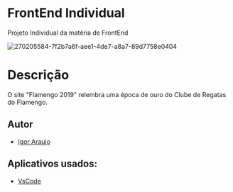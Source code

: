 # FrontEnd Individual

Projeto Individual da matéria de FrontEnd


![270205584-7f2b7a6f-aee1-4de7-a8a7-89d7758e0404](https://github.com/Igor-Arauj0/FrontEnd/assets/141196147/ad96e2e4-efc9-493d-9614-188c0c6c14e9)





# Descrição
O site "Flamengo 2019" relembra uma época de ouro do Clube de Regatas do Flamengo.


## Autor

- [Igor Araujo](https://github.com/Igor-Arauj0)


## Aplicativos usados:

 - [VsCode](https://code.visualstudio.com)






